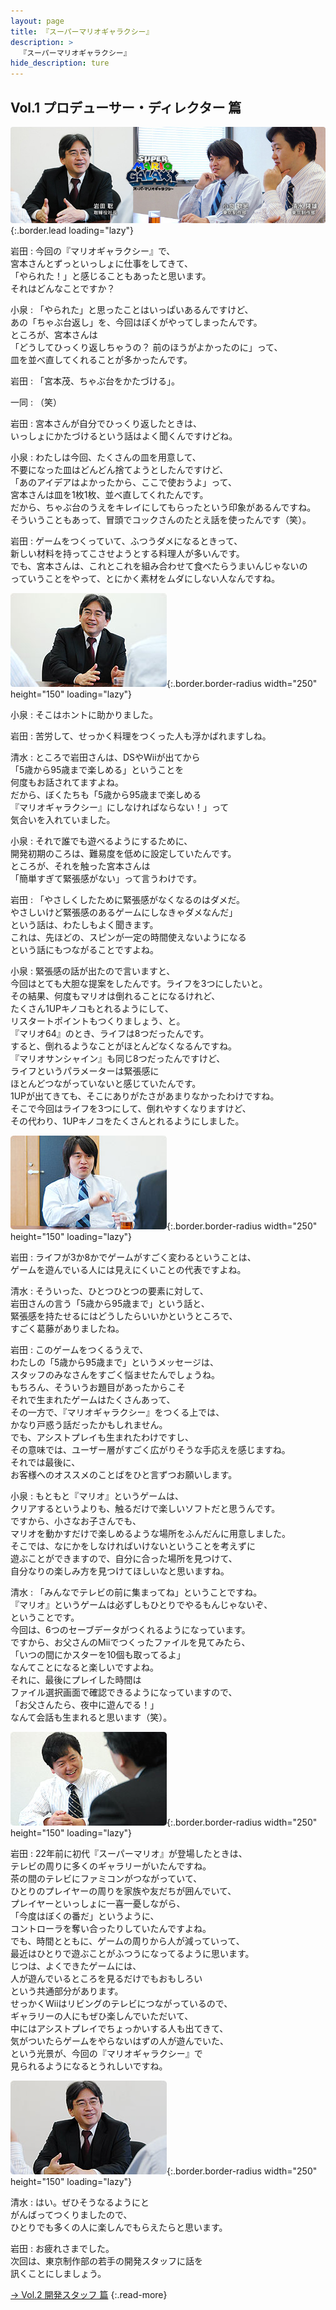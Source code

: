 ```yaml
---
layout: page
title: 『スーパーマリオギャラクシー』
description: >
  『スーパーマリオギャラクシー』
hide_description: ture
---
```


## Vol.1 プロデューサー・ディレクター 篇

![](/interviews/jp/wii/rmgj/vol1/img/mainvisual.jpg){:.border.lead loading="lazy"}

岩田
: 今回の『マリオギャラクシー』で、<br>宮本さんとずっといっしょに仕事をしてきて、<br>「やられた！」と感じることもあったと思います。<br>それはどんなことですか？

小泉
: 「やられた」と思ったことはいっぱいあるんですけど、<br>あの「ちゃぶ台返し」を、今回はぼくがやってしまったんです。<br>ところが、宮本さんは<br>「どうしてひっくり返しちゃうの？ 前のほうがよかったのに」って、<br>皿を並べ直してくれることが多かったんです。

岩田
: 「宮本茂、ちゃぶ台をかたづける」。

一同
: （笑）

岩田
: 宮本さんが自分でひっくり返したときは、<br>いっしょにかたづけるという話はよく聞くんですけどね。

小泉
: わたしは今回、たくさんの皿を用意して、<br>不要になった皿はどんどん捨てようとしたんですけど、<br>「あのアイデアはよかったから、ここで使おうよ」って、<br>宮本さんは皿を1枚1枚、並べ直してくれたんです。<br>だから、ちゃぶ台のうえをキレイにしてもらったという印象があるんですね。<br>そういうこともあって、冒頭でコックさんのたとえ話を使ったんです（笑）。

岩田
: ゲームをつくっていて、ふつうダメになるときって、<br>新しい材料を持ってこさせようとする料理人が多いんです。<br>でも、宮本さんは、これとこれを組み合わせて食べたらうまいんじゃないの<br>っていうことをやって、とにかく素材をムダにしない人なんですね。

![](/interviews/jp/wii/rmgj/vol1/img/photo12.jpg){:.border.border-radius width="250" height="150" loading="lazy"}

小泉
: そこはホントに助かりました。

岩田
: 苦労して、せっかく料理をつくった人も浮かばれますしね。

清水
: ところで岩田さんは、DSやWiiが出てから<br>「5歳から95歳まで楽しめる」ということを<br>何度もお話されてますよね。<br>だから、ぼくたちも「5歳から95歳まで楽しめる<br>『マリオギャラクシー』にしなければならない！」って<br>気合いを入れていました。

小泉
: それで誰でも遊べるようにするために、<br>開発初期のころは、難易度を低めに設定していたんです。<br>ところが、それを触った宮本さんは<br>「簡単すぎて緊張感がない」って言うわけです。

岩田
: 「やさしくしたために緊張感がなくなるのはダメだ。<br>やさしいけど緊張感のあるゲームにしなきゃダメなんだ」<br>という話は、わたしもよく聞きます。<br>これは、先ほどの、スピンが一定の時間使えないようになる<br>という話にもつながることですよね。

小泉
: 緊張感の話が出たので言いますと、<br>今回はとても大胆な提案をしたんです。ライフを3つにしたいと。<br>その結果、何度もマリオは倒れることになるけれど、<br>たくさん1UPキノコもとれるようにして、<br>リスタートポイントもつくりましょう、と。<br>『マリオ64』のとき、ライフは8つだったんです。<br>すると、倒れるようなことがほとんどなくなるんですね。<br>『マリオサンシャイン』も同じ8つだったんですけど、<br>ライフというパラメーターは緊張感に<br>ほとんどつながっていないと感じていたんです。<br>1UPが出てきても、そこにありがたさがあまりなかったわけですね。<br>そこで今回はライフを3つにして、倒れやすくなりますけど、<br>その代わり、1UPキノコをたくさんとれるようにしました。

![](/interviews/jp/wii/rmgj/vol1/img/photo13.jpg){:.border.border-radius width="250" height="150" loading="lazy"}

岩田
: ライフが3か8かでゲームがすごく変わるということは、<br>ゲームを遊んでいる人には見えにくいことの代表ですよね。

清水
: そういった、ひとつひとつの要素に対して、<br>岩田さんの言う「5歳から95歳まで」という話と、<br>緊張感を持たせるにはどうしたらいいかというところで、<br>すごく葛藤がありましたね。

岩田
: このゲームをつくるうえで、<br>わたしの「5歳から95歳まで」というメッセージは、<br>スタッフのみなさんをすごく悩ませたんでしょうね。<br>もちろん、そういうお題目があったからこそ<br>それで生まれたゲームはたくさんあって、<br>その一方で、『マリオギャラクシー』をつくる上では、<br>かなり戸惑う話だったかもしれません。<br>でも、アシストプレイも生まれたわけですし、<br>その意味では、ユーザー層がすごく広がりそうな手応えを感じますね。<br>それでは最後に、<br>お客様へのオススメのことばをひと言ずつお願いします。

小泉
: もともと『マリオ』というゲームは、<br>クリアするというよりも、触るだけで楽しいソフトだと思うんです。<br>ですから、小さなお子さんでも、<br>マリオを動かすだけで楽しめるような場所をふんだんに用意しました。<br>そこでは、なにかをしなければいけないということを考えずに<br>遊ぶことができますので、自分に合った場所を見つけて、<br>自分なりの楽しみ方を見つけてほしいなと思いますね。

清水
: 「みんなでテレビの前に集まってね」ということですね。<br>『マリオ』というゲームは必ずしもひとりでやるもんじゃないぞ、<br>ということです。<br>今回は、6つのセーブデータがつくれるようになっています。<br>ですから、お父さんのMiiでつくったファイルを見てみたら、<br>「いつの間にかスターを10個も取ってるよ」<br>なんてことになると楽しいですよね。<br>それに、最後にプレイした時間は<br>ファイル選択画面で確認できるようになっていますので、<br>「お父さんたら、夜中に遊んでる！」<br>なんて会話も生まれると思います（笑）。

![](/interviews/jp/wii/rmgj/vol1/img/photo14.jpg){:.border.border-radius width="250" height="150" loading="lazy"}

岩田
: 22年前に初代『スーパーマリオ』が登場したときは、<br>テレビの周りに多くのギャラリーがいたんですね。<br>茶の間のテレビにファミコンがつながっていて、<br>ひとりのプレイヤーの周りを家族や友だちが囲んでいて、<br>プレイヤーといっしょに一喜一憂しながら、<br>「今度はぼくの番だ」というように、<br>コントローラを奪い合ったりしていたんですよね。<br>でも、時間とともに、ゲームの周りから人が減っていって、<br>最近はひとりで遊ぶことがふつうになってるように思います。<br>じつは、よくできたゲームには、<br>人が遊んでいるところを見るだけでもおもしろい<br>という共通部分があります。<br>せっかくWiiはリビングのテレビにつながっているので、<br>ギャラリーの人にもぜひ楽しんでいただいて、<br>中にはアシストプレイでちょっかいする人も出てきて、<br>気がついたらゲームをやらないはずの人が遊んでいた、<br>という光景が、今回の『マリオギャラクシー』で<br>見られるようになるとうれしいですね。

![](/interviews/jp/wii/rmgj/vol1/img/photo15.jpg){:.border.border-radius width="250" height="150" loading="lazy"}

清水
: はい。ぜひそうなるようにと<br>がんばってつくりましたので、<br>ひとりでも多くの人に楽しんでもらえたらと思います。

岩田
: お疲れさまでした。<br>次回は、東京制作部の若手の開発スタッフに話を<br>訊くことにしましょう。

[→ Vol.2 開発スタッフ 篇](../vol2/1.md)
{:.read-more}

